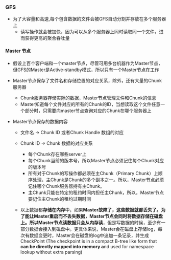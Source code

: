 





### GFS

* 为了大容量和高速,每个包含数据的文件会被GFS自动分割并存放在多个服务器上
  * 读写操作就会被加快，因为可以从多个服务器上同时读取同一个文件，进而获得更高的聚合吞吐量





#### Master 节点

* 假设上百个客户端和一个master节点，尽管可用多台机器作为Master节点，但GFS的Master是Active-standby模式，所以只有一个Master节点在工作

* Master节点保存了文件名和存储位置的对应关系，除外，还有大量的Chunk服务器

  * Chunk服务器存储实际的数据，Master节点管理文件和Chunk的信息
  * Master知道每个文件对应的所有的Chunk的ID，当想读取这个文件任意一个部分时，只需要向master节点查询对应的Chunk在哪个服务器上

* Master节点保存的数据内容

  * 文件名 ->  Chunk ID  或者Chunk Handle 数组的对应

  * Chunk ID -> Chunk 数据的对应关系

    * 每个Chunk存在哪些server上
    * 每个Chunk当前的版本号，所以Master节点必须记住每个Chunk对应的版本号
    * 所有对于Chunk的写操作都必须在主Chunk（Primary Chunk）上顺序处理，主Chunk是Chunk的多个副本之一。所以，Master节点必须记住哪个Chunk服务器持有主Chunk。
    * 主Chunk只能在特定的租约时间内担任主Chunk，所以，Master节点要记住主Chunk的租约过期时间

  * 以上数据都**存储在内存**中，如果**Master故障了，这些数据就都丢失了。**为了能让Master重启而不丢失数据，Master节点会同时将数据存储在磁盘上。所以Master节点**读数据只会从内存读**，但是写数据的时候，至少有一部分数据会接入到磁盘中。更具体来说，Master会在磁盘上存储log，每次有数据变更时，Master会在磁盘的log中追加一条记录，并生成CheckPoint (The checkpoint is in a compact B-tree like form that **can be directly mapped into memory a**nd used for namespace lookup without extra parsing)

    

    

    
